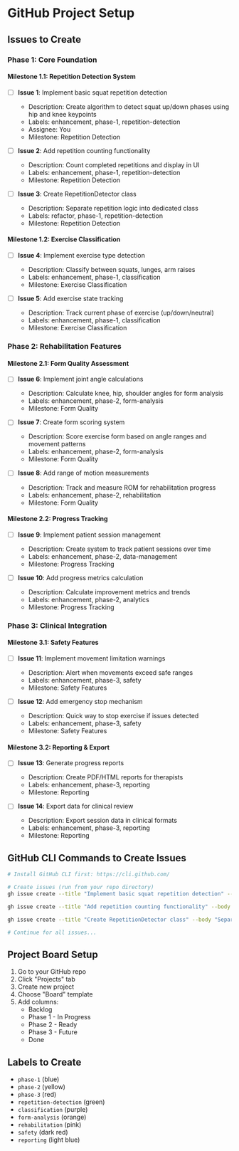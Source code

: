 # GitHub Project Setup

## Issues to Create

### Phase 1: Core Foundation

#### Milestone 1.1: Repetition Detection System
- [ ] **Issue 1**: Implement basic squat repetition detection
  - Description: Create algorithm to detect squat up/down phases using hip and knee keypoints
  - Labels: enhancement, phase-1, repetition-detection
  - Assignee: You
  - Milestone: Repetition Detection

- [ ] **Issue 2**: Add repetition counting functionality
  - Description: Count completed repetitions and display in UI
  - Labels: enhancement, phase-1, repetition-detection
  - Milestone: Repetition Detection

- [ ] **Issue 3**: Create RepetitionDetector class
  - Description: Separate repetition logic into dedicated class
  - Labels: refactor, phase-1, repetition-detection
  - Milestone: Repetition Detection

#### Milestone 1.2: Exercise Classification
- [ ] **Issue 4**: Implement exercise type detection
  - Description: Classify between squats, lunges, arm raises
  - Labels: enhancement, phase-1, classification
  - Milestone: Exercise Classification

- [ ] **Issue 5**: Add exercise state tracking
  - Description: Track current phase of exercise (up/down/neutral)
  - Labels: enhancement, phase-1, classification
  - Milestone: Exercise Classification

### Phase 2: Rehabilitation Features

#### Milestone 2.1: Form Quality Assessment
- [ ] **Issue 6**: Implement joint angle calculations
  - Description: Calculate knee, hip, shoulder angles for form analysis
  - Labels: enhancement, phase-2, form-analysis
  - Milestone: Form Quality

- [ ] **Issue 7**: Create form scoring system
  - Description: Score exercise form based on angle ranges and movement patterns
  - Labels: enhancement, phase-2, form-analysis
  - Milestone: Form Quality

- [ ] **Issue 8**: Add range of motion measurements
  - Description: Track and measure ROM for rehabilitation progress
  - Labels: enhancement, phase-2, rehabilitation
  - Milestone: Form Quality

#### Milestone 2.2: Progress Tracking
- [ ] **Issue 9**: Implement patient session management
  - Description: Create system to track patient sessions over time
  - Labels: enhancement, phase-2, data-management
  - Milestone: Progress Tracking

- [ ] **Issue 10**: Add progress metrics calculation
  - Description: Calculate improvement metrics and trends
  - Labels: enhancement, phase-2, analytics
  - Milestone: Progress Tracking

### Phase 3: Clinical Integration

#### Milestone 3.1: Safety Features
- [ ] **Issue 11**: Implement movement limitation warnings
  - Description: Alert when movements exceed safe ranges
  - Labels: enhancement, phase-3, safety
  - Milestone: Safety Features

- [ ] **Issue 12**: Add emergency stop mechanism
  - Description: Quick way to stop exercise if issues detected
  - Labels: enhancement, phase-3, safety
  - Milestone: Safety Features

#### Milestone 3.2: Reporting & Export
- [ ] **Issue 13**: Generate progress reports
  - Description: Create PDF/HTML reports for therapists
  - Labels: enhancement, phase-3, reporting
  - Milestone: Reporting

- [ ] **Issue 14**: Export data for clinical review
  - Description: Export session data in clinical formats
  - Labels: enhancement, phase-3, reporting
  - Milestone: Reporting

## GitHub CLI Commands to Create Issues

```bash
# Install GitHub CLI first: https://cli.github.com/

# Create issues (run from your repo directory)
gh issue create --title "Implement basic squat repetition detection" --body "Create algorithm to detect squat up/down phases using hip and knee keypoints" --label "enhancement,phase-1,repetition-detection"

gh issue create --title "Add repetition counting functionality" --body "Count completed repetitions and display in UI" --label "enhancement,phase-1,repetition-detection"

gh issue create --title "Create RepetitionDetector class" --body "Separate repetition logic into dedicated class" --label "refactor,phase-1,repetition-detection"

# Continue for all issues...
```

## Project Board Setup

1. Go to your GitHub repo
2. Click "Projects" tab
3. Create new project
4. Choose "Board" template
5. Add columns:
   - Backlog
   - Phase 1 - In Progress
   - Phase 2 - Ready
   - Phase 3 - Future
   - Done

## Labels to Create

- `phase-1` (blue)
- `phase-2` (yellow) 
- `phase-3` (red)
- `repetition-detection` (green)
- `classification` (purple)
- `form-analysis` (orange)
- `rehabilitation` (pink)
- `safety` (dark red)
- `reporting` (light blue)
